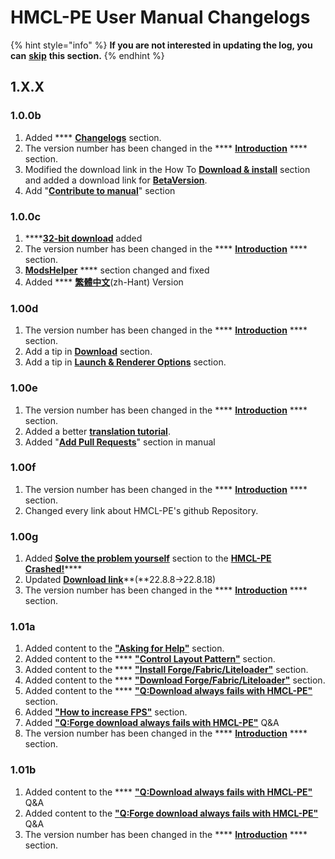 # HMCL-PE User Manual Changelogs

{% hint style="info" %}
**If you are not interested in updating the log, you can** [**skip**](../how-to-download-and-install/download.md) **this section.**
{% endhint %}

## 1.X.X

### 1.0.0b

1. Added **** [**Changelogs**](hmcl-pe-user-manual-changelogs.md) section.
2. The version number has been changed in the **** [**Introduction**](broken-reference) **** section.
3. Modified the download link in the How To [**Download & install**](../how-to-download-and-install/download.md) section and added a download link for [**BetaVersion**](../how-to-download-and-install/download.md#beta-version-provided-by-legacygamerhd).
4. Add "[**Contribute to manual**](contribute-to-manual.md)" section

### 1.0.0c

1. ****[**32-bit download**](../how-to-download-and-install/download.md#beta-versionb-32-bit) added
2. The version number has been changed in the **** [**Introduction**](broken-reference) **** section.
3. [**ModsHelper**](broken-reference) **** section changed and fixed
4. Added **** [**繁體中文**](https://mc-shengxia.gitbook.io/hmclpe-user-manual-zhhant/)(zh-Hant) Version

### 1.00d

1. The version number has been changed in the **** [**Introduction**](broken-reference) **** section.
2. Add a tip in [**Download**](../how-to-download-and-install/download.md) section.
3. Add a tip in [**Launch & Renderer Options**](../basic-settings/global-game-settings/launch-and-renderer-options.md) section.

### 1.00e

1. The version number has been changed in the **** [**Introduction**](broken-reference) **** section.
2. Added a better [**translation tutorial**](contribute-to-manual.md#being-a-translator).
3. Added "[**Add Pull Requests**](../asking-questions-by-third-party-software/github/add-pull-requests-wip.md)" section in manual

### 1.00f

1. The version number has been changed in the **** [**Introduction**](broken-reference) **** section.
2. Changed every link about HMCL-PE's github Repository.

### 1.00g

1. Added [**Solve the problem yourself**](../time-to-play/asking-for-help/hmcl-pe-crashed-wip/solve-the-problem-yourself-wip.md) section to the [**HMCL-PE Crashed!**](../time-to-play/asking-for-help/hmcl-pe-crashed-wip/)****
2. Updated [**Download link**](https://github.com/Tungstend/HMCL-PE/releases/tag/22.8.18)**(**22.8.8→22.8.18)
3. The version number has been changed in the **** [**Introduction**](broken-reference) **** section.

### 1.01a

1. Added content to the [**"Asking for Help"**](../time-to-play/game-crashed/asking-for-help.md#how-to-find-the-location-of-your-minecraft-folder) section.
2. Added content to the **** [**"Control Layout Pattern"**](../basic-settings/global-game-settings/control-layout-pattern.md) section.
3. Added content to the **** [**"Install Forge/Fabric/Liteloader"**](../prepare-for-minecraft/installing/install-forge-fabric-liteloader.md) section.
4. Added content to the **** [**"Download Forge/Fabric/Liteloader"**](../prepare-for-minecraft/download/download-forge-fabric-liteloader.md) section.
5. Added content to the **** [**"Q:Download always fails with HMCL-PE"**](../faq/q-download-always-fails-with-hmcl-pe.md) section.
6. Added [**"How to increase FPS"**](../prepare-for-minecraft/how-to-increase-fps.md) section.
7. Added [**"Q:Forge download always fails with HMCL-PE"**](../faq/q-forge-download-always-fails-with-hmcl-pe.md) Q\&A
8. The version number has been changed in the **** [**Introduction**](broken-reference) **** section.

### 1.01b

1. Added content to the **** [**"Q:Download always fails with HMCL-PE"**](../faq/q-download-always-fails-with-hmcl-pe.md) Q\&A
2. Added content to the [**"Q:Forge download always fails with HMCL-PE"**](../faq/q-forge-download-always-fails-with-hmcl-pe.md) Q\&A
3. The version number has been changed in the **** [**Introduction**](broken-reference) **** section.



